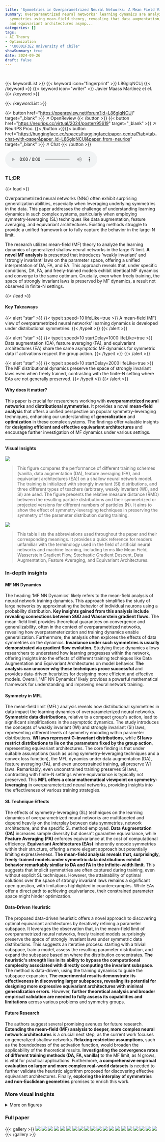 ```yaml
---
title: 'Symmetries in Overparametrized Neural Networks: A Mean Field View'
summary: Overparametrized neural networks' learning dynamics are analyzed under data
  symmetries using mean-field theory, revealing that data augmentation, feature averaging,
  and equivariant architectures asymp...
categories: []
tags:
- AI Theory
- Optimization
- "\U0001F3E2 University of Chile"
showSummary: true
date: 2024-09-26
draft: false
---
```


<br>

{{< keywordList >}}
{{< keyword icon="fingerprint" >}} L86glqNCUj {{< /keyword >}}
{{< keyword icon="writer" >}} Javier Maass Martínez et el. {{< /keyword >}}
 
{{< /keywordList >}}

{{< button href="https://openreview.net/forum?id=L86glqNCUj" target="_blank" >}}
↗ OpenReview
{{< /button >}}
{{< button href="https://neurips.cc/virtual/2024/poster/95619" target="_blank" >}}
↗ NeurIPS Proc.
{{< /button >}}{{< button href="https://huggingface.co/spaces/huggingface/paper-central?tab=tab-chat-with-paper&paper_id=L86glqNCUj&paper_from=neurips" target="_blank" >}}
↗ Chat
{{< /button >}}



<audio controls>
    <source src="https://ai-paper-reviewer.com/L86glqNCUj/podcast.wav" type="audio/wav">
    Your browser does not support the audio element.
</audio>


### TL;DR


{{< lead >}}

Overparametrized neural networks (NNs) often exhibit surprising generalization abilities, especially when leveraging underlying symmetries in the data.  This paper addresses the challenge of understanding learning dynamics in such complex systems, particularly when employing symmetry-leveraging (SL) techniques like data augmentation, feature averaging, and equivariant architectures.  Existing methods struggle to provide a unified framework or to fully capture the behavior in the large-N limit.

The research utilizes mean-field (MF) theory to analyze the learning dynamics of generalized shallow neural networks in the large-N limit.  **A novel MF analysis** is presented that introduces 'weakly invariant' and 'strongly invariant' laws on the parameter space, offering a unified interpretation of DA, FA, and EA. This approach reveals that, under specific conditions, DA, FA, and freely-trained models exhibit identical MF dynamics and converge to the same optimum.  Crucially, even when freely training, the space of strongly invariant laws is preserved by MF dynamics, a result not observed in finite-N settings.

{{< /lead >}}


#### Key Takeaways

{{< alert "star" >}}
{{< typeit speed=10 lifeLike=true >}} A mean-field (MF) view of overparametrized neural networks' learning dynamics is developed under distributional symmetries. {{< /typeit >}}
{{< /alert >}}

{{< alert "star" >}}
{{< typeit speed=10 startDelay=1000 lifeLike=true >}} Data augmentation (DA), feature averaging (FA), and equivariant architectures (EA) share the same asymptotic MF dynamics for symmetric data if activations respect the group action. {{< /typeit >}}
{{< /alert >}}

{{< alert "star" >}}
{{< typeit speed=10 startDelay=2000 lifeLike=true >}} The MF distributional dynamics preserve the space of strongly invariant laws even when freely trained, contrasting with the finite-N setting where EAs are not generally preserved. {{< /typeit >}}
{{< /alert >}}

#### Why does it matter?
This paper is crucial for researchers working with **overparametrized neural networks** and **distributional symmetries**. It provides a novel **mean-field analysis** that offers a unified perspective on popular symmetry-leveraging techniques, enhancing our understanding of **generalization** and **optimization** in these complex systems. The findings offer valuable insights for **designing efficient and effective equivariant architectures** and encourage further investigation of MF dynamics under various settings.

------
#### Visual Insights



![](https://ai-paper-reviewer.com/L86glqNCUj/figures_8_1.jpg)

> This figure compares the performance of different training schemes (vanilla, data augmentation (DA), feature averaging (FA), and equivariant architectures (EA)) on a shallow neural network model. The training is initialized with strongly invariant (SI) distributions, and three different types of teachers (arbitrary, weakly invariant (WI), and SI) are used. The figure presents the relative measure distance (RMD) between the resulting particle distributions and their symmetrized or projected versions for different numbers of particles (N). It aims to show the effect of symmetry-leveraging techniques in preserving the symmetry of the parameter distribution during training.





![](https://ai-paper-reviewer.com/L86glqNCUj/tables_15_1.jpg)

> This table lists the abbreviations used throughout the paper and their corresponding meanings.  It provides a quick reference for readers unfamiliar with the terminology used in the field of artificial neural networks and machine learning, including terms like Mean Field, Wasserstein Gradient Flow, Stochastic Gradient Descent, Data Augmentation, Feature Averaging, and Equivariant Architectures.





### In-depth insights


#### MF NN Dynamics
The heading 'MF NN Dynamics' likely refers to the mean-field analysis of neural network training dynamics.  This approach simplifies the study of large networks by approximating the behavior of individual neurons using a probability distribution. **Key insights gained from this analysis include revealing connections between SGD and Wasserstein gradient flows.** The mean-field limit provides theoretical guarantees on convergence and generalizability, often in the context of overparametrized networks, revealing how overparameterization and training dynamics enable generalization.  Furthermore, the analysis often explores the effects of data symmetries on the dynamics.  **Invariance under such symmetries is usually demonstrated via gradient flow evolution.**  Studying these dynamics allows researchers to understand how learning progresses within the network, offering insights into the effects of different training techniques like Data Augmentation and Equivariant Architectures on model behavior. **The analysis can uncover why these techniques prove successful** and provides data-driven heuristics for designing more efficient and effective models.  Overall, 'MF NN Dynamics' likely provides a powerful mathematical framework for understanding and improving neural network training.

#### Symmetry in MFL
The mean-field limit (MFL) analysis reveals how distributional symmetries in data impact the learning dynamics of overparameterized neural networks.  **Symmetric data distributions**, relative to a compact group's action, lead to significant simplifications in the asymptotic dynamics. The study introduces the concepts of weakly invariant (WI) and strongly invariant (SI) laws, representing different levels of symmetry encoding within parameter distributions. **WI laws represent G-invariant distributions**, while **SI laws restrict distributions to lie on the parameters fixed by the group action**,  representing equivariant architectures.  The core finding is that under suitable assumptions (such as using symmetry-leveraging techniques and a convex loss function), the MFL dynamics under data augmentation (DA), feature averaging (FA), and even unconstrained training, all preserve WI laws. Remarkably, even unconstrained training preserves SI laws, contrasting with finite-N settings where equivariance is typically not preserved. This **MFL offers a clear mathematical viewpoint on symmetry-leveraging** in overparameterized neural networks, providing insights into the effectiveness of various training strategies.

#### SL Technique Effects
The effects of symmetry-leveraging (SL) techniques on the learning dynamics of overparametrized neural networks are multifaceted and depend heavily on the interplay between data symmetries, network architecture, and the specific SL method employed.  **Data Augmentation (DA)** increases sample diversity but doesn't guarantee equivariance, while **Feature Averaging (FA)** enforces equivariance at the cost of computational efficiency.  **Equivariant Architectures (EAs)** inherently encode symmetries within their structure, offering a more elegant approach but potentially limiting expressiveness.  **The mean-field analysis reveals that, surprisingly, freely-trained models under symmetric data distributions exhibit behavior remarkably similar to DA and FA in the infinite-width limit.** This suggests that implicit symmetries are often captured during training, even without explicit SL techniques. However, the attainability of optimal solutions over the space of strongly invariant laws remains a significant open question, with limitations highlighted in counterexamples.  While EAs offer a direct path to achieving equivariance, their constrained parameter space might hinder optimization.

#### Data-Driven Heuristic
The proposed data-driven heuristic offers a novel approach to discovering optimal equivariant architectures by iteratively refining a parameter subspace.  It leverages the observation that, in the mean-field limit of overparametrized neural networks, freely trained models surprisingly preserve the space of strongly invariant laws under symmetric data distributions. This suggests an iterative process: starting with a trivial subspace, train a model, assess the resulting parameter distribution, and expand the subspace based on where the distribution concentrates. **The heuristic's strength lies in its ability to bypass the computational complexity associated with directly computing the invariant subspace.** The method is data-driven, using the training dynamics to guide the subspace expansion. **The experimental results demonstrate its effectiveness in discovering larger subspaces, revealing its potential for designing more expressive equivariant architectures with minimal generalization errors.** However, **further theoretical analysis and broader empirical validation are needed to fully assess its capabilities and limitations** across various problems and symmetry groups.

#### Future Research
The authors suggest several promising avenues for future research.  **Extending the mean-field (MF) analysis to deeper, more complex neural network architectures** is a crucial next step, as the current work focuses on generalized shallow networks.  **Relaxing restrictive assumptions**, such as the boundedness of the activation function, would broaden the applicability of the theoretical results.  **Investigating the convergence rates of different training methods (DA, FA, vanilla)** to the MF limit, as N grows, is vital for practical applications.  Furthermore, **a comprehensive empirical evaluation on larger and more complex real-world datasets** is needed to further validate the heuristic algorithm proposed for discovering effective equivariant architectures.  Finally, **exploring the interplay of symmetries and non-Euclidean geometries** promises to enrich this work.


### More visual insights

<details>
<summary>More on figures
</summary>


![](https://ai-paper-reviewer.com/L86glqNCUj/figures_9_1.jpg)

> This figure shows the application of the heuristic algorithm to discover the largest subspace of parameters supporting SI distributions. The algorithm iteratively trains a student neural network with parameters initialized in a subspace, and checks if the parameters remain within the subspace after training. If they do, the subspace is considered a potential EA parameter space. The figure shows the results for three iterations of the algorithm. The first column shows that the parameters escape from the trivial subspace. The second column shows the next iteration, and the third shows that the parameters do not escape the final subspace, which could be the best one.


![](https://ai-paper-reviewer.com/L86glqNCUj/figures_51_1.jpg)

> This figure shows the results of multiple experiments with different numbers of particles (N) and training schemes (vanilla, DA, FA, EA).  The goal is to assess the impact of each training method on the distribution of learned parameters, particularly whether the distribution remains within the equivariant subspace EG.  The figure displays the Relative Measure Distance (RMD) between the final distributions obtained by each method, helping to quantify their similarity. The different columns represent different teacher models (arbitrary, WI, SI).


![](https://ai-paper-reviewer.com/L86glqNCUj/figures_52_1.jpg)

> This figure visualizes the final positions of student NN particles after training with different symmetry-leveraging (SL) techniques: vanilla, data augmentation (DA), feature averaging (FA), and equivariant architectures (EA). The teacher particles are WI (weakly invariant). The student particles are initialized to be SI (strongly invariant) and the hyperplane represents EG (subspace of invariant parameters). The figure shows that the SI-initialized training with vanilla scheme stays within EG, while DA, FA, and EA schemes also stay within EG and converge toward teacher particles as the number of particles N increases.


![](https://ai-paper-reviewer.com/L86glqNCUj/figures_52_2.jpg)

> This figure visualizes the heuristic algorithm proposed in the paper for discovering the largest subspace of parameters that support strongly invariant distributions.  The algorithm iteratively trains a neural network, starting from a subspace (E0) and checking if the training remains within that subspace or escapes. If it escapes, a new subspace (Ej+1) is constructed, extending the previous subspace until a subspace is found (EG) within which training consistently remains after the training iterations, despite its not being enforced explicitly. The figure shows this progression over three steps (j=0,1,2). The teacher particles (squares) are fixed, and the goal is to discover the parameters supporting SI distributions.


![](https://ai-paper-reviewer.com/L86glqNCUj/figures_52_3.jpg)

> This figure visualizes the heuristic algorithm proposed in the paper for discovering the largest subspace of parameters supporting strongly invariant (SI) distributions.  It shows the evolution of student particles during training (dots), compared to teacher particles (squares), across three steps (columns). Each step involves training on a larger subspace, iteratively building towards the target subspace EG. The top row provides an aerial view, while the bottom row offers a side view to emphasize that student particles remain within the subspace EG (red line), even after leaving the initial subspaces.


![](https://ai-paper-reviewer.com/L86glqNCUj/figures_52_4.jpg)

> This figure visualizes the positions of the neural network (NN) particles after training using four different methods: vanilla, data augmentation (DA), feature averaging (FA), and equivariant architectures (EA).  The teacher particles, represented as squares, have a weakly invariant (WI) distribution. Student particles, shown as dots, were initialized with a strongly invariant (SI) distribution. The plots illustrate the particle distributions for each training method, showing both an aerial view and a side view parallel to the EG hyperplane. The side views provide a clearer illustration of how close the particle distributions are to EG.


![](https://ai-paper-reviewer.com/L86glqNCUj/figures_53_1.jpg)

> This figure visualizes the positions of student and teacher particles in a 4D parameter space after training with four different methods: vanilla, DA, FA, and EA.  The training used an SI initialization and a WI teacher. The top row shows a 3D projection of the 4D parameter space and the bottom row shows a 2D projection emphasizing the hyperplane representing the SI parameter subspace. The figure demonstrates how the different methods result in different particle distributions, with the vanilla method resulting in particles spread out more than the other methods which leverage symmetry.


![](https://ai-paper-reviewer.com/L86glqNCUj/figures_53_2.jpg)

> This figure visualizes the heuristic algorithm for discovering the largest subspace of parameters supporting SI distributions. It shows the positions of teacher and student particles during the algorithm's iterations. The red line indicates when the student particles escape the subspace. The results suggest that the algorithm can successfully discover the largest subspace.


![](https://ai-paper-reviewer.com/L86glqNCUj/figures_53_3.jpg)

> This figure visualizes the heuristic algorithm for discovering EA parameter spaces.  It shows the positions of teacher and student particles in a 3D parameter space (Z) during an iterative process. The algorithm aims to find the largest subspace (EG) of Z that supports strongly-invariant (SI) distributions. The figure shows three steps (columns) of the process.  In each step, the student particles are trained (using a specific technique) and their positions are plotted.  The red line in the bottom row indicates the subspace (EG) being sought. The figure demonstrates that the algorithm successfully discovers EG, even though the student particles initially move outside of the desired subspace during training.


![](https://ai-paper-reviewer.com/L86glqNCUj/figures_53_4.jpg)

> This figure shows the visualization of the particle distribution of student networks trained using different methods (vanilla, DA, FA, EA). The teacher network has WI particles. The student networks were initialized with SI particles and trained using equation (5), applying the corresponding SL techniques. The figure shows both an aerial view of the particle distribution and a side view showing the projection onto the EG hyperplane. This visualization helps to understand how the different methods affect the learning process and how they approximate the teacher particle distribution.


![](https://ai-paper-reviewer.com/L86glqNCUj/figures_54_1.jpg)

> This figure shows the results of comparing different training methods (vanilla, DA, FA, EA) for different numbers of particles (N) in a teacher-student setting, where the student is initialized with strongly invariant (SI) particles.  The three columns represent different teacher models: arbitrary, weakly invariant (WI), and strongly invariant (SI).  Row 1 shows how close the final student particle distribution remains to the subspace EG (the subspace of parameters defining equivariant architectures) for each training method. Rows 2 and 3 show pairwise comparisons of the relative measure distances (RMD) between training methods.


![](https://ai-paper-reviewer.com/L86glqNCUj/figures_54_2.jpg)

> This figure displays the results of several experiments that compare different training schemes for neural networks.  The training schemes used are vanilla (no symmetry-leveraging), data augmentation (DA), feature averaging (FA), and equivariant architectures (EA).  The experiments are run with different numbers of particles (N) and three types of teacher models (arbitrary, weakly invariant (WI), and strongly invariant (SI)). The figure shows three key metrics: the relative measure distance (RMD) to the projected version of the distribution, the RMD between the different training schemes, and the RMD of each scheme versus the EA scheme.  The purpose is to evaluate the behavior of different symmetry-leveraging techniques under various conditions and assess their impact on the resulting model.


![](https://ai-paper-reviewer.com/L86glqNCUj/figures_55_1.jpg)

> This figure shows the comparison of the performance of different training methods (vanilla, DA, FA, and EA) on the task of learning a teacher model under varying conditions (arbitrary, WI, and SI teacher models). The results are presented in terms of RMD which measures the distance between the learned model's parameters and their projected/symmetrized versions in the parameter space EG (i.e. how close the model's parameters are to exhibiting the desired symmetries). The top row shows the RMD between the learned model and its projected version, indicating how well the model learned to respect the symmetry. The bottom two rows compares RMD between different training techniques, showing how different methods evolve the model towards satisfying the symmetries of the teacher model.


![](https://ai-paper-reviewer.com/L86glqNCUj/figures_55_2.jpg)

> This figure displays the results of several experiments that compare different training schemes of a shallow neural network. The goal is to compare vanilla training, with data augmentation (DA), feature averaging (FA), and equivariant architectures (EA). Three different teacher models are used: an arbitrary teacher, a weakly invariant (WI) teacher, and a strongly invariant (SI) teacher. The training starts from a strongly invariant initialization. The figure shows the relative measure distance (RMD) between the final student distribution and its projected version, which indicates how well the training remained within the invariant subspace EG. It also shows the RMD between the different training schemes and against EA. The experiments are performed for various numbers of particles N (5, 10, 50, 100, 500, 1000, 5000).


![](https://ai-paper-reviewer.com/L86glqNCUj/figures_57_1.jpg)

> This figure shows the results of applying the proposed heuristic algorithm for discovering EA parameter spaces.  It compares the relative measure distance (RMD) between the empirical distribution of student particles (v) and its projection onto the subspace E<sub>j</sub> (P<sub>E<sub>j</sub></sub>#v), as well as its symmetrized version ((v)<sup>G</sup>).  The red line represents a threshold (d<sub>j</sub>) for deciding if the training remained in E<sub>j</sub>.  The figure shows that for the first two steps of the heuristic, the distribution left the original subspace, while for the third step it remained within the subspace. This supports the heuristic's ability to discover EA parameter spaces.


</details>






### Full paper

{{< gallery >}}
<img src="https://ai-paper-reviewer.com/L86glqNCUj/1.png" class="grid-w50 md:grid-w33 xl:grid-w25" />
<img src="https://ai-paper-reviewer.com/L86glqNCUj/2.png" class="grid-w50 md:grid-w33 xl:grid-w25" />
<img src="https://ai-paper-reviewer.com/L86glqNCUj/3.png" class="grid-w50 md:grid-w33 xl:grid-w25" />
<img src="https://ai-paper-reviewer.com/L86glqNCUj/4.png" class="grid-w50 md:grid-w33 xl:grid-w25" />
<img src="https://ai-paper-reviewer.com/L86glqNCUj/5.png" class="grid-w50 md:grid-w33 xl:grid-w25" />
<img src="https://ai-paper-reviewer.com/L86glqNCUj/6.png" class="grid-w50 md:grid-w33 xl:grid-w25" />
<img src="https://ai-paper-reviewer.com/L86glqNCUj/7.png" class="grid-w50 md:grid-w33 xl:grid-w25" />
<img src="https://ai-paper-reviewer.com/L86glqNCUj/8.png" class="grid-w50 md:grid-w33 xl:grid-w25" />
<img src="https://ai-paper-reviewer.com/L86glqNCUj/9.png" class="grid-w50 md:grid-w33 xl:grid-w25" />
<img src="https://ai-paper-reviewer.com/L86glqNCUj/10.png" class="grid-w50 md:grid-w33 xl:grid-w25" />
<img src="https://ai-paper-reviewer.com/L86glqNCUj/11.png" class="grid-w50 md:grid-w33 xl:grid-w25" />
<img src="https://ai-paper-reviewer.com/L86glqNCUj/12.png" class="grid-w50 md:grid-w33 xl:grid-w25" />
<img src="https://ai-paper-reviewer.com/L86glqNCUj/13.png" class="grid-w50 md:grid-w33 xl:grid-w25" />
<img src="https://ai-paper-reviewer.com/L86glqNCUj/14.png" class="grid-w50 md:grid-w33 xl:grid-w25" />
<img src="https://ai-paper-reviewer.com/L86glqNCUj/15.png" class="grid-w50 md:grid-w33 xl:grid-w25" />
<img src="https://ai-paper-reviewer.com/L86glqNCUj/16.png" class="grid-w50 md:grid-w33 xl:grid-w25" />
<img src="https://ai-paper-reviewer.com/L86glqNCUj/17.png" class="grid-w50 md:grid-w33 xl:grid-w25" />
<img src="https://ai-paper-reviewer.com/L86glqNCUj/18.png" class="grid-w50 md:grid-w33 xl:grid-w25" />
<img src="https://ai-paper-reviewer.com/L86glqNCUj/19.png" class="grid-w50 md:grid-w33 xl:grid-w25" />
<img src="https://ai-paper-reviewer.com/L86glqNCUj/20.png" class="grid-w50 md:grid-w33 xl:grid-w25" />
{{< /gallery >}}